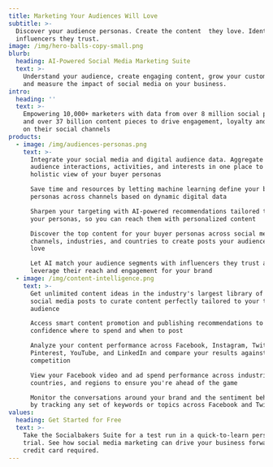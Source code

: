 ```yaml
---
title: Marketing Your Audiences Will Love
subtitle: >-
  Discover your audience personas. Create the content  they love. Identify the
  influencers they trust.
image: /img/hero-balls-copy-small.png
blurb:
  heading: AI-Powered Social Media Marketing Suite
  text: >-
    Understand your audience, create engaging content, grow your customer base,
    and measure the impact of social media on your business.
intro:
  heading: ''
  text: >-
    Empowering 10,000+ marketers with data from over 8 million social profiles
    and over 37 billion content pieces to drive engagement, loyalty and growth
    on their social channels
products:
  - image: /img/audiences-personas.png
    text: >-
      Integrate your social media and digital audience data. Aggregate your
      audience interactions, activities, and interests in one place to get a
      holistic view of your buyer personas

      Save time and resources by letting machine learning define your buyer
      personas across channels based on dynamic digital data

      Sharpen your targeting with AI-powered recommendations tailored to each of
      your personas, so you can reach them with personalized content

      Discover the top content for your buyer personas across social media
      channels, industries, and countries to create posts your audiences will
      love

      Let AI match your audience segments with influencers they trust and
      leverage their reach and engagement for your brand
  - image: /img/content-intelligence.png
    text: >-
      Get unlimited content ideas in the industry's largest library of top
      social media posts to curate content perfectly tailored to your target
      audience

      Access smart content promotion and publishing recommendations to know with
      confidence where to spend and when to post

      Analyze your content performance across Facebook, Instagram, Twitter,
      Pinterest, YouTube, and LinkedIn and compare your results against the
      competition

      View your Facebook video and ad spend performance across industries,
      countries, and regions to ensure you're ahead of the game

      Monitor the conversations around your brand and the sentiment behind them
      by tracking any set of keywords or topics across Facebook and Twitter.
values:
  heading: Get Started for Free
  text: >-
    Take the Socialbakers Suite for a test run in a quick-to-learn personalized
    trial. See how social media marketing can drive your business forward. No
    credit card required.
---
```


